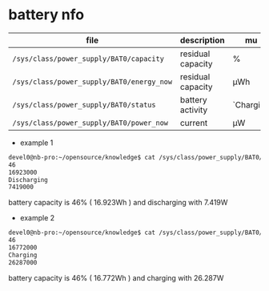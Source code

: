 # battery nfo

| file                                      | description       | mu                     |
| ----------------------------------------- | ----------------- | ---------------------- |
| `/sys/class/power_supply/BAT0/capacity`   | residual capacity | %                      |
| `/sys/class/power_supply/BAT0/energy_now` | residual capacity | μWh                    |
| `/sys/class/power_supply/BAT0/status`     | battery activity  | `Charging|Discharging` |
| `/sys/class/power_supply/BAT0/power_now`  | current           | μW                     |

- example 1

```sh
devel0@nb-pro:~/opensource/knowledge$ cat /sys/class/power_supply/BAT0/{capacity,energy_now,status,power_now}
46
16923000
Discharging
7419000
```

battery capacity is 46% ( 16.923Wh ) and discharging with 7.419W

- example 2

```sh
devel0@nb-pro:~/opensource/knowledge$ cat /sys/class/power_supply/BAT0/{capacity,energy_now,status,power_now}
46
16772000
Charging
26287000
```

battery capacity is 46% ( 16.772Wh ) and charging with 26.287W
